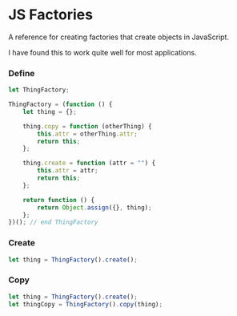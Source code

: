 # JS Factories 

A reference for creating factories that create objects in JavaScript.

I have found this to work quite well for most applications.


### Define

```js
let ThingFactory;

ThingFactory = (function () {
    let thing = {};

    thing.copy = function (otherThing) {
        this.attr = otherThing.attr;
        return this;
    };

    thing.create = function (attr = "") {
        this.attr = attr;
        return this;
    };

    return function () {
        return Object.assign({}, thing);
    };
})(); // end ThingFactory
```

### Create

```js
let thing = ThingFactory().create();
``` 

### Copy

```js
let thing = ThingFactory().create();
let thingCopy = ThingFactory().copy(thing);
``` 